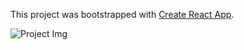 This project was bootstrapped with [Create React App](https://github.com/facebook/create-react-app).

![Project Img](file:///Users/aali/Desktop/Screen%20Shot%202019-04-02%20at%202.55.49%20PM.png)
